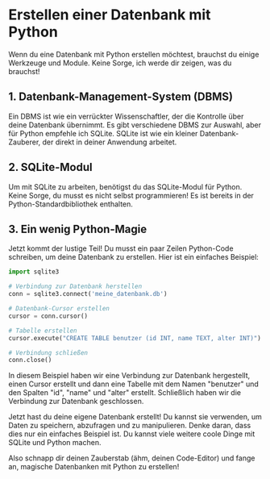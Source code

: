 # Erstellen einer Datenbank mit Python

Wenn du eine Datenbank mit Python erstellen möchtest, brauchst du einige Werkzeuge und Module. Keine Sorge, ich werde dir zeigen, was du brauchst!

## 1. Datenbank-Management-System (DBMS)

Ein DBMS ist wie ein verrückter Wissenschaftler, der die Kontrolle über deine Datenbank übernimmt. Es gibt verschiedene DBMS zur Auswahl, aber für Python empfehle ich SQLite. SQLite ist wie ein kleiner Datenbank-Zauberer, der direkt in deiner Anwendung arbeitet.

## 2. SQLite-Modul

Um mit SQLite zu arbeiten, benötigst du das SQLite-Modul für Python. Keine Sorge, du musst es nicht selbst programmieren! Es ist bereits in der Python-Standardbibliothek enthalten.

## 3. Ein wenig Python-Magie

Jetzt kommt der lustige Teil! Du musst ein paar Zeilen Python-Code schreiben, um deine Datenbank zu erstellen. Hier ist ein einfaches Beispiel:

```python
import sqlite3

# Verbindung zur Datenbank herstellen
conn = sqlite3.connect('meine_datenbank.db')

# Datenbank-Cursor erstellen
cursor = conn.cursor()

# Tabelle erstellen
cursor.execute("CREATE TABLE benutzer (id INT, name TEXT, alter INT)")

# Verbindung schließen
conn.close()
```

In diesem Beispiel haben wir eine Verbindung zur Datenbank hergestellt, einen Cursor erstellt und dann eine Tabelle mit dem Namen "benutzer" und den Spalten "id", "name" und "alter" erstellt. Schließlich haben wir die Verbindung zur Datenbank geschlossen.

Jetzt hast du deine eigene Datenbank erstellt! Du kannst sie verwenden, um Daten zu speichern, abzufragen und zu manipulieren. Denke daran, dass dies nur ein einfaches Beispiel ist. Du kannst viele weitere coole Dinge mit SQLite und Python machen.

Also schnapp dir deinen Zauberstab (ähm, deinen Code-Editor) und fange an, magische Datenbanken mit Python zu erstellen!

